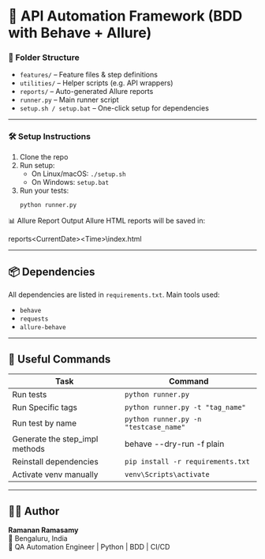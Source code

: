 # 🚀 API Automation Framework (BDD with Behave + Allure)

### 📁 Folder Structure
- `features/` – Feature files & step definitions
- `utilities/` – Helper scripts (e.g. API wrappers)
- `reports/` – Auto-generated Allure reports
- `runner.py` – Main runner script
- `setup.sh / setup.bat` – One-click setup for dependencies

---

### 🛠️ Setup Instructions

1. Clone the repo
2. Run setup:
   - On Linux/macOS: `./setup.sh`
   - On Windows: `setup.bat`
3. Run your tests:
   ```bash
   python runner.py


📊 Allure Report Output
Allure HTML reports will be saved in:
   
   reports\<CurrentDate>\<Time>\index.html

---

## 📦 Dependencies

All dependencies are listed in `requirements.txt`. Main tools used:
- `behave`
- `requests`
- `allure-behave`

---

## 🧰 Useful Commands

| Task                    | Command                         |
|-------------------------|----------------------------------|
| Run tests               | `python runner.py`              |
| Run Specific tags       | `python runner.py -t "tag_name"` |
| Run test by name        | `python runner.py -n "testcase_name"` |
| Generate the step_impl methods | behave --dry-run -f plain |
| Reinstall dependencies  | `pip install -r requirements.txt` |
| Activate venv manually  | `venv\Scripts\activate`         |

---

## 🙋‍♂️ Author

**Ramanan Ramasamy**  
📍 Bengaluru, India  
🔧 QA Automation Engineer | Python | BDD | CI/CD
